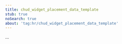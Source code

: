 ```yaml
---
title: chud_widget_placement_data_template
stub: true
noSearch: true
about: 'tag:hr/chud_widget_placement_data_template'
---
```

  ...
